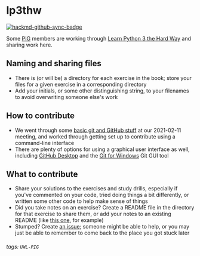# lp3thw

[![hackmd-github-sync-badge](https://hackmd.io/z49cQi0qTeKgCL9vxjdlog/badge)](https://hackmd.io/z49cQi0qTeKgCL9vxjdlog)

Some [PIG](https://github.com/uw-libraries-python-interest-group) members are working through [Learn Python 3 the Hard Way](https://alliance-primo.hosted.exlibrisgroup.com/permalink/f/l9c4fq/CP71290856150001451) and sharing work here.
## Naming and sharing files
- There is (or will be) a directory for each exercise in the book; store your files for a given exercise in a corresponding directory
- Add your initials, or some other distinguishing string, to your filenames to avoid overwriting someone else's work
## How to contribute
- We went through some [basic git and GitHub stuff](https://github.com/uw-libraries-python-interest-group/meetings/blob/main/2021_02_11.md#basic-git-and-github-stuff) at our 2021-02-11 meeting, and worked through getting set up to contribute using a command-line interface
- There are plenty of options for using a graphical user interface as well, including [GitHub Desktop](https://desktop.github.com/) and the [Git for Windows](https://gitforwindows.org/) Git GUI tool
## What to contribute
- Share your solutions to the exercises and study drills, especially if you've commented on your code, tried doing things a bit differently, or written some other code to help make sense of things
- Did you take notes on an exercise? Create a README file in the directory for that exercise to share them, or add your notes to an existing README (like [this one](https://github.com/uw-libraries-python-interest-group/lp3thw/blob/master/ex37/README.md), for example)
- Stumped? Create [an issue](https://github.com/uw-libraries-python-interest-group/lp3thw/issues); someone might be able to help, or you may just be able to remember to come back to the place you got stuck later

###### tags: `UWL-PIG`